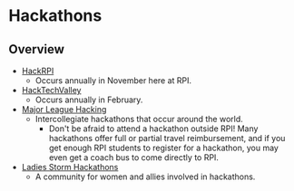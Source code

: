 # Hackathons

## Overview
- [HackRPI](https://hackrpi.com)
  - Occurs annually in November here at RPI. 
- [HackTechValley](http://hacktechvalley.com/)
  - Occurs annually in February.
- [Major League Hacking](https://mlh.io)
  - Intercollegiate hackathons that occur around the world.
    - Don't be afraid to attend a hackathon outside RPI! Many hackathons offer full or partial travel reimbursement, and if you get enough RPI students to register for a hackathon, you may even get a coach bus to come directly to RPI.
- [Ladies Storm Hackathons](https://github.com/Ladies-Storm-Hackathons)
  - A community for women and allies involved in hackathons.